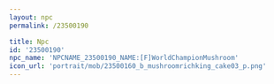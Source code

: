 ```yaml
---
layout: npc
permalink: /23500190

title: Npc
id: '23500190'
npc_name: 'NPCNAME_23500190_NAME:[F]WorldChampionMushroom'
icon_url: 'portrait/mob/23500160_b_mushroomrichking_cake03_p.png'
---
```

